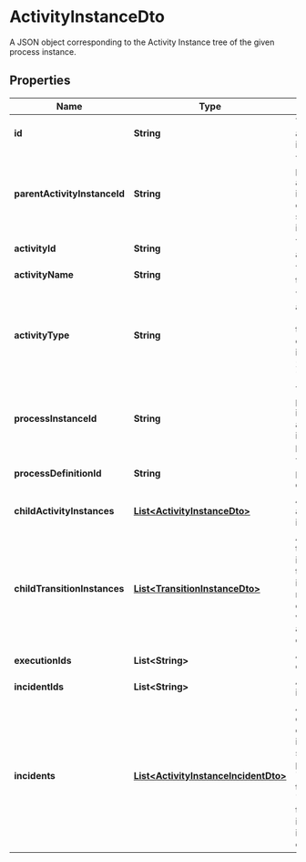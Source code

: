 

# ActivityInstanceDto

A JSON object corresponding to the Activity Instance tree of the given process instance.

## Properties

Name | Type | Description | Notes
------------ | ------------- | ------------- | -------------
**id** | **String** | The id of the activity instance. |  [optional]
**parentActivityInstanceId** | **String** | The id of the parent activity instance, for example a sub process instance. |  [optional]
**activityId** | **String** | The id of the activity. |  [optional]
**activityName** | **String** | The name of the activity |  [optional]
**activityType** | **String** | The type of activity (corresponds to the XML element name in the BPMN 2.0, e.g., &#39;userTask&#39;) |  [optional]
**processInstanceId** | **String** | The id of the process instance this activity instance is part of. |  [optional]
**processDefinitionId** | **String** | The id of the process definition. |  [optional]
**childActivityInstances** | [**List&lt;ActivityInstanceDto&gt;**](ActivityInstanceDto.md) | A list of child activity instances. |  [optional]
**childTransitionInstances** | [**List&lt;TransitionInstanceDto&gt;**](TransitionInstanceDto.md) | A list of child transition instances. A transition instance represents an execution waiting in an asynchronous continuation. |  [optional]
**executionIds** | **List&lt;String&gt;** | A list of execution ids. |  [optional]
**incidentIds** | **List&lt;String&gt;** | A list of incident ids. |  [optional]
**incidents** | [**List&lt;ActivityInstanceIncidentDto&gt;**](ActivityInstanceIncidentDto.md) | A list of JSON objects containing incident specific properties: * &#x60;id&#x60;: the id of the incident * &#x60;activityId&#x60;: the activity id in which the incident occurred |  [optional]



